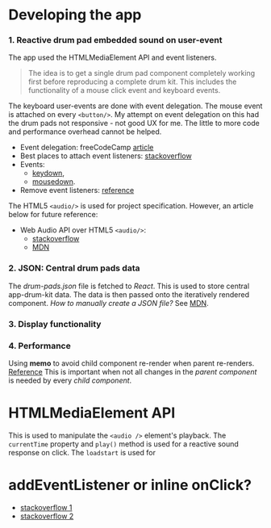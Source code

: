 # Developing the app
### 1. Reactive drum pad embedded sound on user-event
The app used the HTMLMediaElement API and event listeners.
> The idea is to get a single drum pad component completely working first before reproducing a complete drum kit. This includes the functionality of a mouse click event and keyboard events.

The keyboard user-events are done with event delegation.
The mouse event is attached on every `<button/>`. My attempt on event delegation on this had the drum pads not responsive - not good UX for me. The little to more code and performance overhead cannot be helped.
- Event delegation: freeCodeCamp [article](https://www.freecodecamp.org/news/event-delegation-javascript/)
- Best places to attach event listeners: [stackoverflow](https://stackoverflow.com/questions/26104525/best-practices-for-where-to-add-event-listeners)
- Events:
  - [keydown](https://developer.mozilla.org/en-US/docs/Web/API/Element/keydown_event),
  - [mousedown](https://developer.mozilla.org/en-US/docs/Web/API/Element/mousedown_event).
- Remove event listeners: [reference](https://medium.com/@vk784_10031/how-to-remove-event-listeners-in-javascript-having-anonymous-functions-4ad47cf3befd)

The HTML5 `<audio/>` is used for project specification. However, an article below for future reference:
- Web Audio API over HTML5 `<audio/>`:
  - [stackoverflow](https://stackoverflow.com/questions/20657252/delays-when-seeking-with-html5-audio-currenttime)
  - [MDN](https://developer.mozilla.org/en-US/docs/Web/API/Web_Audio_API)

### 2. JSON: Central drum pads data
The *drum-pads.json* file is fetched to *React*. This is used to store central app-drum-kit data.
The data is then passed onto the iteratively rendered component.
*How to manually create a JSON file?* See [MDN](https://developer.mozilla.org/en-US/docs/Learn/JavaScript/Objects/JSON).

### 3. Display functionality

### 4. Performance
Using **memo** to avoid child component re-render when parent re-renders. [Reference](https://medium.com/@akashshukla_1715/preventing-unnecessary-rerendering-of-child-components-in-react-using-usecallback-and-react-memo-34f1423fe263)
This is important when not all changes in the *parent component* is needed by every *child component*.





# HTMLMediaElement API
  This is used to manipulate the `<audio />` element's playback.
  The `currentTime` property and `play()` method is used for a reactive sound response on click.
  The `loadstart` is used for


# addEventListener or inline onClick?
  - [stackoverflow 1](https://stackoverflow.com/questions/26008243/is-it-more-efficient-to-use-addeventlistener-or-onclick-for-performance)
  - [stackoverflow 2](https://stackoverflow.com/questions/6348494/addeventlistener-vs-onclick)
